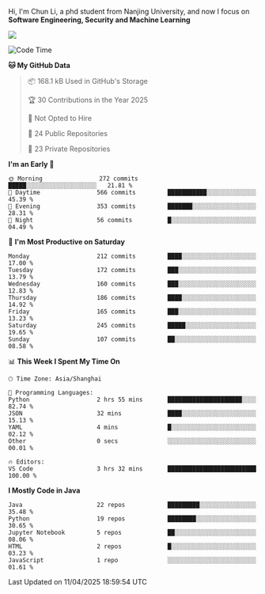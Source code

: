 Hi, I'm Chun Li, a phd student from Nanjing University, and now I focus on **Software Engineering, Security and Machine Learning**

<!--![GitHub Snake Light](https://github.com/pppppkun/pppppkun/blob/output/github-snake.svg#gh-light-mode-only)-->
<!--![GitHub Snake dark](https://github.com/pppppkun/pppppkun/blob/output/github-snake-dark.svg#gh-dark-mode-only)-->

![](https://komarev.com/ghpvc/?username=pppppkun)
<!--START_SECTION:waka-->
![Code Time](http://img.shields.io/badge/Code%20Time-2%2C032%20hrs%2040%20mins-blue)

**🐱 My GitHub Data** 

> 📦 168.1 kB Used in GitHub's Storage 
 > 
> 🏆 30 Contributions in the Year 2025
 > 
> 🚫 Not Opted to Hire
 > 
> 📜 24 Public Repositories 
 > 
> 🔑 23 Private Repositories 
 > 
**I'm an Early 🐤** 

```text
🌞 Morning                272 commits         █████░░░░░░░░░░░░░░░░░░░░   21.81 % 
🌆 Daytime                566 commits         ███████████░░░░░░░░░░░░░░   45.39 % 
🌃 Evening                353 commits         ███████░░░░░░░░░░░░░░░░░░   28.31 % 
🌙 Night                  56 commits          █░░░░░░░░░░░░░░░░░░░░░░░░   04.49 % 
```
📅 **I'm Most Productive on Saturday** 

```text
Monday                   212 commits         ████░░░░░░░░░░░░░░░░░░░░░   17.00 % 
Tuesday                  172 commits         ███░░░░░░░░░░░░░░░░░░░░░░   13.79 % 
Wednesday                160 commits         ███░░░░░░░░░░░░░░░░░░░░░░   12.83 % 
Thursday                 186 commits         ████░░░░░░░░░░░░░░░░░░░░░   14.92 % 
Friday                   165 commits         ███░░░░░░░░░░░░░░░░░░░░░░   13.23 % 
Saturday                 245 commits         █████░░░░░░░░░░░░░░░░░░░░   19.65 % 
Sunday                   107 commits         ██░░░░░░░░░░░░░░░░░░░░░░░   08.58 % 
```


📊 **This Week I Spent My Time On** 

```text
🕑︎ Time Zone: Asia/Shanghai

💬 Programming Languages: 
Python                   2 hrs 55 mins       █████████████████████░░░░   82.74 % 
JSON                     32 mins             ████░░░░░░░░░░░░░░░░░░░░░   15.13 % 
YAML                     4 mins              █░░░░░░░░░░░░░░░░░░░░░░░░   02.12 % 
Other                    0 secs              ░░░░░░░░░░░░░░░░░░░░░░░░░   00.01 % 

🔥 Editors: 
VS Code                  3 hrs 32 mins       █████████████████████████   100.00 % 
```

**I Mostly Code in Java** 

```text
Java                     22 repos            █████████░░░░░░░░░░░░░░░░   35.48 % 
Python                   19 repos            ████████░░░░░░░░░░░░░░░░░   30.65 % 
Jupyter Notebook         5 repos             ██░░░░░░░░░░░░░░░░░░░░░░░   08.06 % 
HTML                     2 repos             █░░░░░░░░░░░░░░░░░░░░░░░░   03.23 % 
JavaScript               1 repo              ░░░░░░░░░░░░░░░░░░░░░░░░░   01.61 % 
```




 Last Updated on 11/04/2025 18:59:54 UTC
<!--END_SECTION:waka-->

